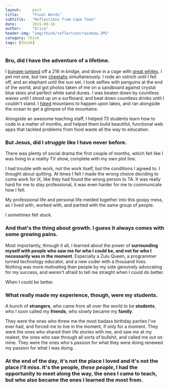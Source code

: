 ```yaml
---
layout:     post
title:      "Final Words"
subtitle:   "Reflections from Cape Town"
date:       2015-08-16
author:     "Erica"
header-img: "img/think/reflection/rainbow.JPG"
category: think
tags: [think]
---
```


<h3>Bru, did I have the adventure of a lifetime.</h3>

I <a href="{% post_url 2015-06-28-a-216m-leap-of-faith %}" target="_blank">bungee jumped</a> off a 216 m bridge, and dove in a cage with <a href="{% post_url 2015-06-07-unreal-reality %}" target="_blank">great whites</a>. I pet not one, but two <a href="{% post_url 2015-06-29-garden-route %}" target="_blank">cheetahs</a> simultaneously. I rode an ostrich until I fell off, and an elephant until the sun set. I took selfies with penguins at the end of the world, and got photos taken of me on a sandboard against crystal blue skies and perfect white sand dunes. I was beaten down by countless waves until I stood up on a surfboard, and beat down countless drinks until I couldn't stand. I <a href="{% post_url 2015-08-01-hikes %}" target="_blank">hiked</a> mountains to happen upon lakes, and ran alongside the ocean to get a glimpse of the mountains.

Alongside an awesome teaching staff, I helped 73 students learn how to code in a matter of months, and helped them build beautiful, functional web apps that tackled problems from food waste all the way to education. 

<h3>But Jesus, did I <i>struggle</i> like I have never before.</h3>
There was plenty of social drama the first couple of months, which felt like I was living in a reality TV show, complete with my own plot line.

I had trouble with work, not the work itself, but the conditions I agreed to. I thought about quitting. At times I felt I made the wrong choice deciding to come work for iX, like they had found the wrong person to TA. It was really hard for me to stay professional, it was even harder for me to communicate how I felt. 

My professional life and personal life melded together into this goopy mess, as I lived with, worked with, and partied with the same group of people.

I sometimes felt stuck.

<h3>And that's the thing about growth. I guess it always comes with some growing pains.</h3>

Most importantly, through it all, I learned about the power of <b>surrounding myself with people who saw me for who I could be, and not for who I necessarily was in the moment</b>. Especially a Zulu Queen, a programmer turned technology educator, and a new coder with a thousand lives. Nothing was more motivating than people by my side genuinely advocating for my success, and weren't afraid to tell me straight when I could do better. 

When I could <i>be</i> better.

<h3>What really made my experience, though, were my students.</h3>

A bunch of <b>strangers</b>, who came from all over the world to be <b>students</b>, who I soon called my <b>friends</b>, who slowly became my <b>family</b>. 

They were the ones who threw me the most badass birthday parties I've ever had, and forced me to live in the moment, if only for a moment. They were the ones who shared their life stories with me, and saw <i>me</i> at my realest, the ones who saw through all sorts of bullshit, and called me out on mine. They were the ones who's passion for what they were doing renewed my passion for what I was doing.

<h3>At the end of the day, it's not the place I loved and it's not the place I'll miss. It's the people, <i>these people</i>, I had the opportunity to meet along the way, the ones I came to teach, but who also became the ones I learned the most from.</h3>